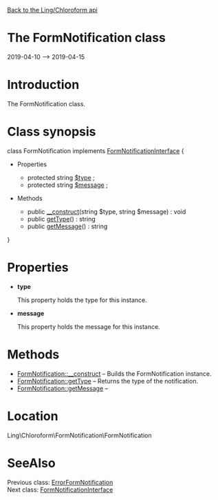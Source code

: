 [Back to the Ling/Chloroform api](https://github.com/lingtalfi/Chloroform/blob/master/doc/api/Ling/Chloroform.md)



The FormNotification class
================
2019-04-10 --> 2019-04-15






Introduction
============

The FormNotification class.



Class synopsis
==============


class <span class="pl-k">FormNotification</span> implements [FormNotificationInterface](https://github.com/lingtalfi/Chloroform/blob/master/doc/api/Ling/Chloroform/FormNotification/FormNotificationInterface.md) {

- Properties
    - protected string [$type](#property-type) ;
    - protected string [$message](#property-message) ;

- Methods
    - public [__construct](https://github.com/lingtalfi/Chloroform/blob/master/doc/api/Ling/Chloroform/FormNotification/FormNotification/__construct.md)(string $type, string $message) : void
    - public [getType](https://github.com/lingtalfi/Chloroform/blob/master/doc/api/Ling/Chloroform/FormNotification/FormNotification/getType.md)() : string
    - public [getMessage](https://github.com/lingtalfi/Chloroform/blob/master/doc/api/Ling/Chloroform/FormNotification/FormNotification/getMessage.md)() : string

}




Properties
=============

- <span id="property-type"><b>type</b></span>

    This property holds the type for this instance.
    
    

- <span id="property-message"><b>message</b></span>

    This property holds the message for this instance.
    
    



Methods
==============

- [FormNotification::__construct](https://github.com/lingtalfi/Chloroform/blob/master/doc/api/Ling/Chloroform/FormNotification/FormNotification/__construct.md) &ndash; Builds the FormNotification instance.
- [FormNotification::getType](https://github.com/lingtalfi/Chloroform/blob/master/doc/api/Ling/Chloroform/FormNotification/FormNotification/getType.md) &ndash; Returns the type of the notification.
- [FormNotification::getMessage](https://github.com/lingtalfi/Chloroform/blob/master/doc/api/Ling/Chloroform/FormNotification/FormNotification/getMessage.md) &ndash; 





Location
=============
Ling\Chloroform\FormNotification\FormNotification


SeeAlso
==============
Previous class: [ErrorFormNotification](https://github.com/lingtalfi/Chloroform/blob/master/doc/api/Ling/Chloroform/FormNotification/ErrorFormNotification.md)<br>Next class: [FormNotificationInterface](https://github.com/lingtalfi/Chloroform/blob/master/doc/api/Ling/Chloroform/FormNotification/FormNotificationInterface.md)<br>
